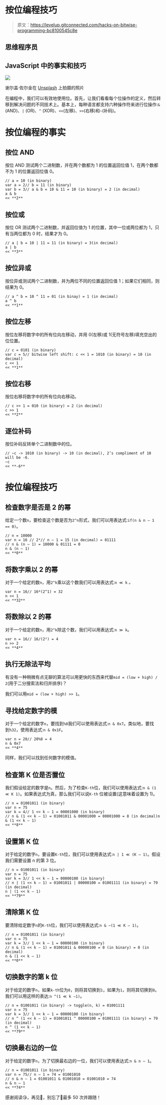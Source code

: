 # 按位编程技巧

> 原文：<https://levelup.gitconnected.com/hacks-on-bitwise-programming-bc8100545c8e>

## 思维程序员

## JavaScript 中的事实和技巧

![](img/0567a470f2c7f645d1c9027a550327b1.png)

谢尔盖·佐尔金在 [Unsplash](https://unsplash.com?utm_source=medium&utm_medium=referral) 上拍摄的照片

在编程中，我们可以有效地使用位。首先，让我们看看每个位操作的定义，然后转移到解决问题的不同技术上。基本上，每种语言都支持六种操作符来进行位操作:`&` (AND)、`|` (OR)、`^` (XOR)、`<<`(左移)、`>>`(右移)和`~`(补码)。

# 按位编程的事实

## 按位 AND

按位 AND 测试两个二进制数，并在两个数都为 1 的位置返回位值 1，在两个数都不为 1 的位置返回位值 0。

```
// a = 10 (in binary)
var a = 2// b = 11 (in binary)
var b = 3// a & b = 10 & 11 = 10 (in binary) = 2 (in decimal)
a & b
<< **2**
```

## 按位或

按位 OR 测试两个二进制数，并返回位值为 1 的位置，其中一位或两位都为 1，只有当两位都为 0 时，结果才为 0。

```
// a | b = 10 | 11 = 11 (in binary) = 3(in decimal)
a | b
<< **3**
```

## 按位异或

按位异或测试两个二进制数，并为两位不同的位置返回位值 1；如果它们相同，则结果为 0。

```
// a ^ b = 10 ^ 11 = 01 (in binay) = 1 (in decimal)
a ^ b
<< **1**
```

## 按位左移

按位左移将数字中的所有位向左移动，并用 0(左移)或 1(无符号左移)填充空出的位位置。

```
// c = 0101 (in binary)
var c = 5// bitwise left shift: c << 1 = 1010 (in binary) = 10 (in decimal)
c << 1
<< **1**
```

## 按位右移

按位右移将数字中的所有位向右移动。

```
// c >> 1 = 010 (in binary) = 2 (in decimal)
c >> 1
<< **2**
```

## 逐位补码

按位补码反转单个二进制数中的位。

```
// ~c -> 1010 (in binary) -> 10 (in decimal), 2’s compliment of 10 will be -6.
~c
<< **-6**
```

# 按位编程技巧

## 检查数字是否是 2 的幂

给定一个数`n`，要检查这个数是否为`2^n`形式，我们可以用表达式:`if(n & n — 1 == 0)`。

```
// n = 10000
var n = 16 // 2⁴// n — 1 = 15 (in decimal) = 01111
// n & (n — 1) = 10000 & 01111 = 0
n & (n — 1)
<< **0**
```

## 将数字乘以 2 的幂

对于一个给定的数`n`，用`2^k`乘以这个数我们可以用表达式:`n ≪ k` *。*

```
var n = 16// 16*(2^1) = 32
n << 1
<< **32**
```

## 将数除以 2 的幂

对于一个给定的数`n`，用`2^k`除这个数，我们可以用表达式:`n ≫ k`。

```
var n = 16// 16/(2²) = 4
n >> 2
<< **4**
```

## 执行无除法平均

有没有一种稍微有点无聊的算法可以用更快的东西来代替`mid = (low + high) / 2`(用于二分搜索法和归并排序)？

我们可以用`mid = (low + high) >> 1`。

## 寻找给定数字的模

对于一个给定的数字`n`，要找到`%8`我们可以使用表达式:`n & 0x7`。类似地，要找到`%32`，使用表达式:`n & 0x1F`。

```
var n = 20// 20%8 = 4
n & 0x7
<< **4**
```

同样，我们可以找到任何数字的模值。

## 检查第 K 位是否置位

我们假设给定的数字是`n`。然后，为了检查`K-th`位，我们可以使用表达式:`n & (1 ≪ K 1)`。如果表达式为真，那么我们可以说`K-th` 位被设置(这意味着设置为 1)。

```
// n = 01001011 (in binary)
var n = 75
var k = 4// 1 << k — 1 = 00001000 (in binary)
// n & (1 << k — 1) = 01001011 & 00001000 = 00001000 = 8 (in decimal)n & (1 << k — 1)
<< **8**
```

## 设置第 K 位

对于给定的数字`n`，要设置`K-th`位，我们可以使用表达式:`n | 1 ≪ (K — 1)`。假设我们需要设置 n 的第 3 位。

```
// n = 01001011 (in binary)
var n = 75
var k = 3// 1 << k — 1 = 00000100 (in binary)
// n | (1 << k — 1) = 01001011 | 00000100 = 01001111 (in binary) = 79 (in decimal)
n | (1 << k — 1)
<< **79**
```

## 清除第 K 位

要清除给定数字`n`的`K-th`位，我们可以使用表达式:`n & ~(1 ≪ K — 1)`。

```
// n = 01001011 (in binary)
var n = 75
var k = 3// 1 << k — 1 = 00000100 (in binary)
// n & (1 << k — 1) = 01001011 & 00000100 = 0 (in binary) = 0 (in decimal)
n & (1 << k — 1)
<< **0**
```

## 切换数字的第 k 位

对于给定的数字`n`，如果`k-th`位为`0`，则将其切换到`1`，如果为`1`，则将其切换到`0`。我们可以用这样的表达:`n ^(1 ≪ k –1)`。

```
// n = 01001011 (in binary) -> toggle(n, k) = 01001111
var n = 75
var k = 3// 1 << k — 1 = 00000100 (in binary)
// n ^ (1 << k — 1) = 01001011 ^ 00000100 = 01001111 (in binary) = 79 (in decimal)
n ^ (1 << k — 1)
<< **79**
```

## 切换最右边的一位

对于给定的数字`n`，为了切换最右边的一位，我们可以使用表达式:`n & n — 1`。

```
// n = 01001011 (in binary)
var n = 75// n — 1 = 74 = 01001010
// n & n — 1 = 01001011 & 01001010 = 01001010 = 74
n & n — 1
<< **74**
```

感谢阅读😘，再见👋，别忘了👏最多 50 次并跟随！